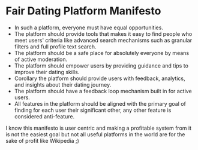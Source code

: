 # Fair Dating Platform Manifesto

* In such a platform, everyone must have equal opportunities.
* The platform should provide tools that makes it easy to find people who meet users' criteria like advanced search mechanisms such as granular filters and full profile text search.
* The platform should be a safe place for absolutely everyone by means of active moderation.
* The platform should empower users by providing guidance and tips to improve their dating skills.
* Corollary the platform should provide users with feedback, analytics, and insights about their dating journey.
* The platform should have a feedback loop mechanism built in for active users.
* All features in the platform should be aligned with the primary goal of finding for each user their significant other, any other feature is considered anti-feature.

I know this manifesto is user centric and making a profitable system from it is not the easiest goal but not all useful platforms in the world are for the sake of profit like Wikipedia ;)


